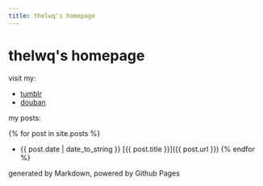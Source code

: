 ```yaml
---
title: thelwq's homepage
---
```

# thelwq's homepage

visit my:

- [tumblr](http://tumblr.liuweiqiang.me/)
- [douban](https://www.douban.com/people/liriban/)

my posts:

  {% for post in site.posts %}
- {{ post.date | date_to_string }} [{{ post.title }}]({{ post.url }})
  {% endfor %}

generated by Markdown, powered by Github Pages
